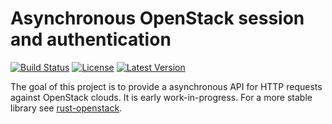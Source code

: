 Asynchronous OpenStack session and authentication
=================================================

[![Build
Status](https://travis-ci.org/dtantsur/rust-osauth.svg?branch=master)](https://travis-ci.org/dtantsur/rust-osauth)
[![License](https://img.shields.io/crates/l/osauth.svg)](https://github.com/dtantsur/rust-osauth/blob/master/LICENSE)
[![Latest
Version](https://img.shields.io/crates/v/osauth.svg)](https://crates.io/crates/osauth)

The goal of this project is to provide a asynchronous API for HTTP requests
against OpenStack clouds. It is early work-in-progress. For a more stable
library see [rust-openstack](https://crates.io/crates/openstack).
